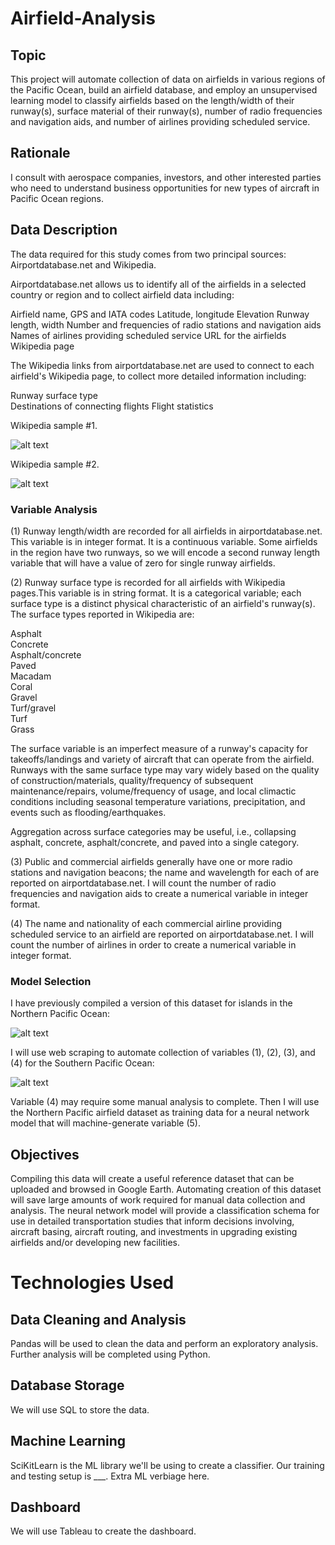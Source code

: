 
# Airfield-Analysis

## Topic

This project will automate collection of data on airfields in various regions of the Pacific Ocean, build an airfield database, and employ an unsupervised learning model to classify airfields based on the length/width of their runway(s), surface material of their runway(s), number of radio frequencies and navigation aids, and number of airlines providing scheduled service. 

## Rationale

I consult with aerospace companies, investors, and other interested parties who need to understand business opportunities for new types of aircraft in Pacific Ocean regions.

## Data Description

The data required for this study comes from two principal sources: Airportdatabase.net and Wikipedia. 

Airportdatabase.net allows us to identify all of the airfields in a selected country or region and to collect airfield data including:

Airfield name, GPS and IATA codes
Latitude, longitude
Elevation
Runway length, width
Number and frequencies of radio stations and navigation aids
Names of airlines providing scheduled service
URL for the airfields Wikipedia page

The Wikipedia links from airportdatabase.net are used to connect to each airfield's Wikipedia page, to collect more detailed information including:

Runway surface type  
Destinations of connecting flights
Flight statistics  

Wikipedia sample #1.

![alt text](https://github.com/benniehana111/Airfield-Analysis/blob/main/Images/Wikipedia_Saipan_Intl_Airport.png)

Wikipedia sample #2.

![alt text](https://github.com/benniehana111/Airfield-Analysis/blob/main/Images/Wikipedia_Maloelap_Airport_Taroa_Airfield.png)

### Variable Analysis

(1) Runway length/width are recorded for all airfields in airportdatabase.net. This variable is in integer format. It is a continuous variable.
Some airfields in the region have two runways, so we will encode a second runway length variable that will have a value of zero for single runway airfields.

(2) Runway surface type is recorded for all airfields with Wikipedia pages.This variable is in string format. It is a categorical variable; each surface type is a distinct physical characteristic of an airfield's runway(s). The surface types reported in Wikipedia are: 

Asphalt  
Concrete  
Asphalt/concrete  
Paved  
Macadam  
Coral  
Gravel  
Turf/gravel  
Turf  
Grass  

The surface variable is an imperfect measure of a runway's capacity for takeoffs/landings and variety of aircraft that can operate from the airfield. Runways with the same surface type may vary widely based on the quality of construction/materials, quality/frequency of subsequent maintenance/repairs, volume/frequency of usage, and local climactic conditions including seasonal temperature variations, precipitation, and events such as flooding/earthquakes.  

Aggregation across surface categories may be useful, i.e., collapsing asphalt, concrete, asphalt/concrete, and paved into a single category.

(3) Public and commercial airfields generally have one or more radio stations and navigation beacons; the name and wavelength for each of are reported on airportdatabase.net. I will count the number of radio frequencies and navigation aids to create a numerical variable in integer format.

(4) The name and nationality of each commercial airline providing scheduled service to an airfield are reported on airportdatabase.net. I will count the number of airlines in order to create a numerical variable in integer format.

### Model Selection

I have previously compiled a version of this dataset for islands in the Northern Pacific Ocean: 

![alt text](https://github.com/benniehana111/Airfield-Analysis/blob/main/Images/North_Pacific_airfield_map.png)

I will use web scraping to automate collection of variables (1), (2), (3), and (4) for the Southern Pacific Ocean:  

![alt text](https://github.com/benniehana111/Airfield-Analysis/blob/main/Images/South_Pacific_region.png)

Variable (4) may require some manual analysis to complete. Then I will use the Northern Pacific airfield dataset as training data for a neural network model that will machine-generate variable (5).

## Objectives

Compiling this data will create a useful reference dataset that can be uploaded and browsed in Google Earth. Automating creation of this dataset will save large amounts of work required for manual data collection and analysis. The neural network model will provide a  classification schema for use in detailed transportation studies that inform decisions involving, aircraft basing, aircraft routing, and investments in upgrading existing airfields and/or developing new facilities.

# Technologies Used
## Data Cleaning and Analysis
Pandas will be used to clean the data and perform an exploratory analysis. Further analysis will be completed using Python.

## Database Storage
We will use SQL to store the data.

## Machine Learning
SciKitLearn is the ML library we'll be using to create a classifier. Our training and testing setup is ___. Extra ML verbiage here.

## Dashboard
We will use Tableau to create the dashboard.
